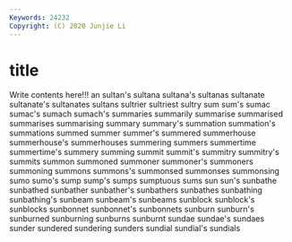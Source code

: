 ```yaml
---
Keywords: 24232
Copyright: (C) 2020 Junjie Li
---
```


# title

Write contents here!!!
an 
sultan's 
sultana
sultana's 
sultanas 
sultanate 
sultanate's 
sultanates 
sultans 
sultrier 
sultriest 
sultry 
sum
sum's 
sumac 
sumac's 
sumach 
sumach's 
summaries 
summarily 
summarise 
summarised 
summarises
summarising 
summary 
summary's 
summation 
summation's 
summations 
summed 
summer 
summer's 
summered
summerhouse 
summerhouse's 
summerhouses 
summering 
summers 
summertime 
summertime's 
summery 
summing 
summit
summit's 
summitry 
summitry's 
summits 
summon 
summoned 
summoner 
summoner's 
summoners 
summoning
summons 
summons's 
summonsed 
summonses 
summonsing 
sumo 
sumo's 
sump 
sump's 
sumps
sumptuous 
sums 
sun 
sun's 
sunbathe 
sunbathed 
sunbather 
sunbather's 
sunbathers 
sunbathes
sunbathing 
sunbathing's 
sunbeam 
sunbeam's 
sunbeams 
sunblock 
sunblock's 
sunblocks 
sunbonnet 
sunbonnet's
sunbonnets 
sunburn 
sunburn's 
sunburned 
sunburning 
sunburns 
sunburnt 
sundae 
sundae's 
sundaes
sunder 
sundered 
sundering 
sunders 
sundial 
sundial's 
sundials 
